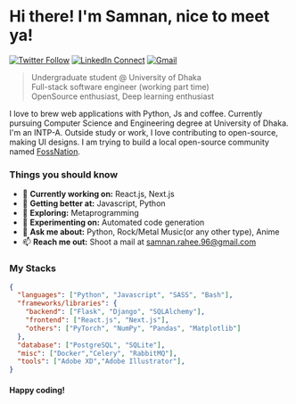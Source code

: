 # Hi there! I'm Samnan, nice to meet ya!

[![Twitter Follow](https://img.shields.io/badge/dynamic/json.svg?color=222244&labelColor=000000&logo=twitter&logoColor=f5f7fe&label=&query=%24[0].followers_count&url=https%3A%2F%2Fcdn.syndication.twimg.com%2Fwidgets%2Ffollowbutton%2Finfo.json%3Fscreen_names%3DSamnanRahee&suffix=%20Followers)](https://twitter.com/SamnanRahee)
[![LinkedIn Connect](https://img.shields.io/badge/%20-Connect-black?color=222244&labelColor=000000&logo=linkedin&logoColor=f5f7fe)](https://www.linkedin.com/in/geektrovert/)
[![Gmail](https://img.shields.io/badge/%20-Send%20Mail-black?color=222244&labelColor=000000&logo=gmail&logoColor=f5f7fe)](mailto:samnan.rahee.96@gmail.com?subject=From%20GitHub&&body=Hi,%20there.%20Found%20you%20on%20GitHub!%20Let's%20talk%20about...)

> Undergraduate student @ University of Dhaka <br />
> Full-stack software engineer (working part time) <br />
> OpenSource enthusiast, Deep learning enthusiast

I love to brew web applications with Python, Js and coffee. Currently pursuing Computer Science and Engineering degree at University of Dhaka. I'm an INTP-A. Outside study or work, I love contributing to open-source, making UI designs. I am trying to build a local open-source community named [FossNation](https://www.facebook.com/groups/FOSSNation).

### Things you should know

- 🔭 <b>Currently working on:</b> React.js, Next.js
- 🌱 <b>Getting better at:</b> Javascript, Python
- 🤔 <b>Exploring:</b> Metaprogramming
- 👯 <b>Experimenting on:</b> Automated code generation
- 💬 <b>Ask me about:</b> Python, Rock/Metal Music(or any other type), Anime
- 📫 <b>Reach me out:</b> Shoot a mail at [samnan.rahee.96@gmail.com](mailto:samnan.rahee.96@gmail.com?subject=From%20GitHub&&body=Hi,%20there.%20Found%20you%20on%20GitHub!%20Let's%20talk%20about...)

### My Stacks

```json
{
  "languages": ["Python", "Javascript", "SASS", "Bash"],
  "frameworks/libraries": {
    "backend": ["Flask", "Django", "SQLAlchemy"],
    "frontend": ["React.js", "Next.js"],
    "others": ["PyTorch", "NumPy", "Pandas", "Matplotlib"]
  },
  "database": ["PostgreSQL", "SQLite"],
  "misc": ["Docker","Celery", "RabbitMQ"],
  "tools": ["Adobe XD","Adobe Illustrator"],
}
```

#### Happy coding!
